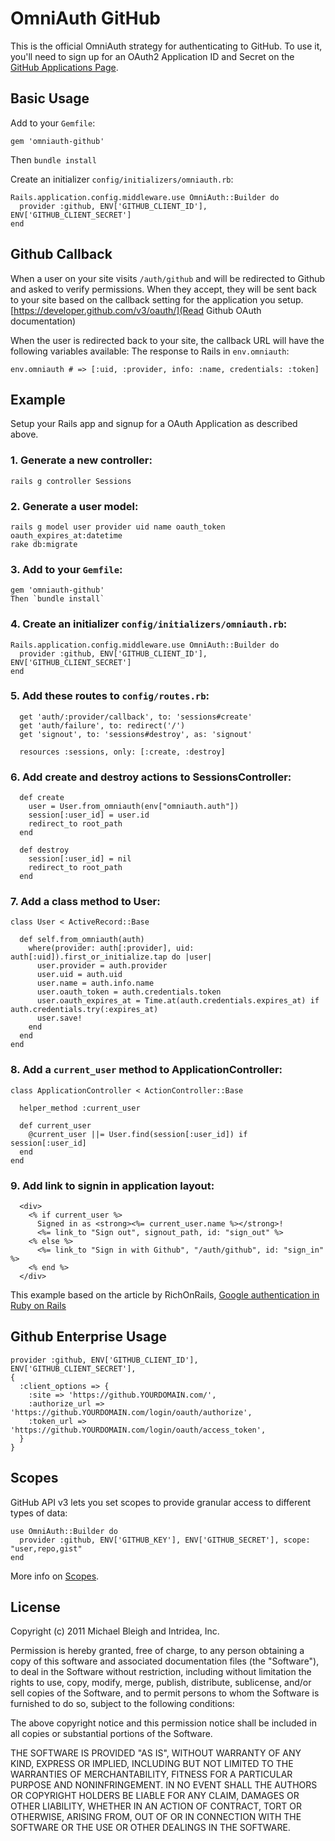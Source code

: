 # OmniAuth GitHub

This is the official OmniAuth strategy for authenticating to GitHub. To
use it, you'll need to sign up for an OAuth2 Application ID and Secret
on the [GitHub Applications Page](https://github.com/settings/applications).

## Basic Usage

Add to your `Gemfile`:
```
gem 'omniauth-github'
```

Then `bundle install`

Create an initializer `config/initializers/omniauth.rb`:
```
Rails.application.config.middleware.use OmniAuth::Builder do
  provider :github, ENV['GITHUB_CLIENT_ID'], ENV['GITHUB_CLIENT_SECRET']
end
```
## Github Callback

When a user on your site visits `/auth/github` and will be redirected to Github and asked to verify permissions. When they accept, they will be sent back to your site based on the callback setting for the application you setup. [https://developer.github.com/v3/oauth/](Read Github OAuth documentation)

When the user is redirected back to your site, the callback URL will have the following variables available:
The response to Rails in `env.omniauth`:

`env.omniauth # => [:uid, :provider, info: :name, credentials: :token]`

## Example

Setup your Rails app and signup for a OAuth Application as described above.

### 1. Generate a new controller:

```
rails g controller Sessions
```

### 2. Generate a user model:

```
rails g model user provider uid name oauth_token oauth_expires_at:datetime
rake db:migrate
```

### 3. Add to your `Gemfile`:

```
gem 'omniauth-github'
Then `bundle install`
```


### 4. Create an initializer `config/initializers/omniauth.rb`:

```
Rails.application.config.middleware.use OmniAuth::Builder do
  provider :github, ENV['GITHUB_CLIENT_ID'], ENV['GITHUB_CLIENT_SECRET']
end
```

### 5. Add these routes to `config/routes.rb`:

```
  get 'auth/:provider/callback', to: 'sessions#create'
  get 'auth/failure', to: redirect('/')
  get 'signout', to: 'sessions#destroy', as: 'signout'

  resources :sessions, only: [:create, :destroy]
```

### 6. Add create and destroy actions to SessionsController:

```
  def create
    user = User.from_omniauth(env["omniauth.auth"])
    session[:user_id] = user.id
    redirect_to root_path
  end

  def destroy
    session[:user_id] = nil
    redirect_to root_path
  end
```

### 7. Add a class method to User:

```
class User < ActiveRecord::Base

  def self.from_omniauth(auth)
    where(provider: auth[:provider], uid: auth[:uid]).first_or_initialize.tap do |user|
      user.provider = auth.provider
      user.uid = auth.uid
      user.name = auth.info.name
      user.oauth_token = auth.credentials.token
      user.oauth_expires_at = Time.at(auth.credentials.expires_at) if auth.credentials.try(:expires_at)
      user.save!
    end
  end
end
```

### 8. Add a `current_user` method to ApplicationController:

```
class ApplicationController < ActionController::Base

  helper_method :current_user

  def current_user
    @current_user ||= User.find(session[:user_id]) if session[:user_id]
  end
end
```

### 9. Add link to signin in application layout:

```
  <div>
    <% if current_user %>
      Signed in as <strong><%= current_user.name %></strong>!
      <%= link_to "Sign out", signout_path, id: "sign_out" %>
    <% else %>
      <%= link_to "Sign in with Github", "/auth/github", id: "sign_in" %>
    <% end %>
  </div>
```

This example based on the article by RichOnRails, [Google authentication in Ruby on Rails](http://richonrails.com/articles/google-authentication-in-ruby-on-rails)

## Github Enterprise Usage
```
provider :github, ENV['GITHUB_CLIENT_ID'], ENV['GITHUB_CLIENT_SECRET'],
{
  :client_options => {
    :site => 'https://github.YOURDOMAIN.com/',
    :authorize_url => 'https://github.YOURDOMAIN.com/login/oauth/authorize',
    :token_url => 'https://github.YOURDOMAIN.com/login/oauth/access_token',
  }
}
```

## Scopes

GitHub API v3 lets you set scopes to provide granular access to different types of data: 

  	use OmniAuth::Builder do
      provider :github, ENV['GITHUB_KEY'], ENV['GITHUB_SECRET'], scope: "user,repo,gist"
    end

More info on [Scopes](http://developer.github.com/v3/oauth/#scopes).

## License

Copyright (c) 2011 Michael Bleigh and Intridea, Inc.

Permission is hereby granted, free of charge, to any person obtaining a copy of this software and associated documentation files (the "Software"), to deal in the Software without restriction, including without limitation the rights to use, copy, modify, merge, publish, distribute, sublicense, and/or sell copies of the Software, and to permit persons to whom the Software is furnished to do so, subject to the following conditions:

The above copyright notice and this permission notice shall be included in all copies or substantial portions of the Software.

THE SOFTWARE IS PROVIDED "AS IS", WITHOUT WARRANTY OF ANY KIND, EXPRESS OR IMPLIED, INCLUDING BUT NOT LIMITED TO THE WARRANTIES OF MERCHANTABILITY, FITNESS FOR A PARTICULAR PURPOSE AND NONINFRINGEMENT. IN NO EVENT SHALL THE AUTHORS OR COPYRIGHT HOLDERS BE LIABLE FOR ANY CLAIM, DAMAGES OR OTHER LIABILITY, WHETHER IN AN ACTION OF CONTRACT, TORT OR OTHERWISE, ARISING FROM, OUT OF OR IN CONNECTION WITH THE SOFTWARE OR THE USE OR OTHER DEALINGS IN THE SOFTWARE.
